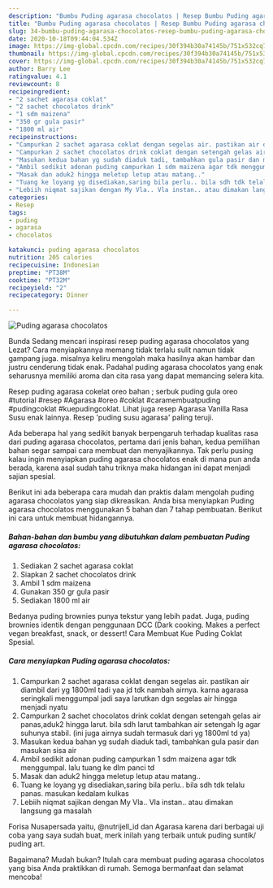 ```yaml
---
description: "Bumbu Puding agarasa chocolatos | Resep Bumbu Puding agarasa chocolatos Yang Mudah Dan Praktis"
title: "Bumbu Puding agarasa chocolatos | Resep Bumbu Puding agarasa chocolatos Yang Mudah Dan Praktis"
slug: 34-bumbu-puding-agarasa-chocolatos-resep-bumbu-puding-agarasa-chocolatos-yang-mudah-dan-praktis
date: 2020-10-18T09:44:04.534Z
image: https://img-global.cpcdn.com/recipes/30f394b30a74145b/751x532cq70/puding-agarasa-chocolatos-foto-resep-utama.jpg
thumbnail: https://img-global.cpcdn.com/recipes/30f394b30a74145b/751x532cq70/puding-agarasa-chocolatos-foto-resep-utama.jpg
cover: https://img-global.cpcdn.com/recipes/30f394b30a74145b/751x532cq70/puding-agarasa-chocolatos-foto-resep-utama.jpg
author: Barry Lee
ratingvalue: 4.1
reviewcount: 8
recipeingredient:
- "2 sachet agarasa coklat"
- "2 sachet chocolatos drink"
- "1 sdm maizena"
- "350 gr gula pasir"
- "1800 ml air"
recipeinstructions:
- "Campurkan 2 sachet agarasa coklat dengan segelas air. pastikan air diambil dari yg 1800ml tadi yaa jd tdk nambah airnya. karna agarasa seringkali menggumpal jadi saya larutkan dgn segelas air hingga menjadi nyatu"
- "Campurkan 2 sachet chocolatos drink coklat dengan setengah gelas air panas,aduk2 hingga larut. bila sdh larut tambahkan air setengah lg agar suhunya stabil. (ini juga airnya sudah termasuk dari yg 1800ml td ya)"
- "Masukan kedua bahan yg sudah diaduk tadi, tambahkan gula pasir dan masukan sisa air"
- "Ambil sedikit adonan puding campurkan 1 sdm maizena agar tdk menggumpal. lalu tuang ke dlm panci td"
- "Masak dan aduk2 hingga meletup letup atau matang.."
- "Tuang ke loyang yg disediakan,saring bila perlu.. bila sdh tdk telalu panas. masukan kedalam kulkas"
- "Lebiih niqmat sajikan dengan My Vla.. Vla instan.. atau dimakan langsung ga masalah"
categories:
- Resep
tags:
- puding
- agarasa
- chocolatos

katakunci: puding agarasa chocolatos 
nutrition: 205 calories
recipecuisine: Indonesian
preptime: "PT38M"
cooktime: "PT32M"
recipeyield: "2"
recipecategory: Dinner

---
```



![Puding agarasa chocolatos](https://img-global.cpcdn.com/recipes/30f394b30a74145b/751x532cq70/puding-agarasa-chocolatos-foto-resep-utama.jpg)

Bunda Sedang mencari inspirasi resep puding agarasa chocolatos yang Lezat? Cara menyiapkannya memang tidak terlalu sulit namun tidak gampang juga. misalnya keliru mengolah maka hasilnya akan hambar dan justru cenderung tidak enak. Padahal puding agarasa chocolatos yang enak seharusnya memiliki aroma dan cita rasa yang dapat memancing selera kita.

Resep puding agarasa cokelat oreo bahan ; serbuk puding gula oreo #tutorial #resep #Agarasa #oreo #coklat #caramembuatpuding #pudingcoklat #kuepudingcoklat. Lihat juga resep Agarasa Vanilla Rasa Susu enak lainnya. Resep &#39;puding susu agarasa&#39; paling teruji.

Ada beberapa hal yang sedikit banyak berpengaruh terhadap kualitas rasa dari puding agarasa chocolatos, pertama dari jenis bahan, kedua pemilihan bahan segar sampai cara membuat dan menyajikannya. Tak perlu pusing kalau ingin menyiapkan puding agarasa chocolatos enak di mana pun anda berada, karena asal sudah tahu triknya maka hidangan ini dapat menjadi sajian spesial.


Berikut ini ada beberapa cara mudah dan praktis dalam mengolah puding agarasa chocolatos yang siap dikreasikan. Anda bisa menyiapkan Puding agarasa chocolatos menggunakan 5 bahan dan 7 tahap pembuatan. Berikut ini cara untuk membuat hidangannya.

<!--inarticleads1-->

##### Bahan-bahan dan bumbu yang dibutuhkan dalam pembuatan Puding agarasa chocolatos:

1. Sediakan 2 sachet agarasa coklat
1. Siapkan 2 sachet chocolatos drink
1. Ambil 1 sdm maizena
1. Gunakan 350 gr gula pasir
1. Sediakan 1800 ml air


Bedanya puding brownies punya tekstur yang lebih padat. Juga, puding brownies identik dengan penggunaan DCC (Dark cooking. Makes a perfect vegan breakfast, snack, or dessert! Cara Membuat Kue Puding Coklat Spesial. 

<!--inarticleads2-->

##### Cara menyiapkan Puding agarasa chocolatos:

1. Campurkan 2 sachet agarasa coklat dengan segelas air. pastikan air diambil dari yg 1800ml tadi yaa jd tdk nambah airnya. karna agarasa seringkali menggumpal jadi saya larutkan dgn segelas air hingga menjadi nyatu
1. Campurkan 2 sachet chocolatos drink coklat dengan setengah gelas air panas,aduk2 hingga larut. bila sdh larut tambahkan air setengah lg agar suhunya stabil. (ini juga airnya sudah termasuk dari yg 1800ml td ya)
1. Masukan kedua bahan yg sudah diaduk tadi, tambahkan gula pasir dan masukan sisa air
1. Ambil sedikit adonan puding campurkan 1 sdm maizena agar tdk menggumpal. lalu tuang ke dlm panci td
1. Masak dan aduk2 hingga meletup letup atau matang..
1. Tuang ke loyang yg disediakan,saring bila perlu.. bila sdh tdk telalu panas. masukan kedalam kulkas
1. Lebiih niqmat sajikan dengan My Vla.. Vla instan.. atau dimakan langsung ga masalah


Forisa Nusapersada yaitu, @nutrijell_id dan Agarasa karena dari berbagai uji coba yang saya sudah buat, merk inilah yang terbaik untuk puding suntik/ puding art. 

Bagaimana? Mudah bukan? Itulah cara membuat puding agarasa chocolatos yang bisa Anda praktikkan di rumah. Semoga bermanfaat dan selamat mencoba!
